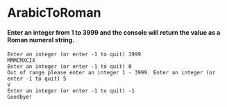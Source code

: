 ﻿# ArabicToRoman

#### Enter an integer from 1 to 3999 and the console will return the value as a Roman numeral string.

`Enter an integer (or enter -1 to quit) 3999`  
`MMMCMXCIX`  
`Enter an integer (or enter -1 to quit) 0`  
`Out of range please enter an integer 1 - 3999. Enter an integer (or enter -1 to quit) 5`  
`V`  
`Enter an integer (or enter -1 to quit) -1`  
`Goodbye!`  